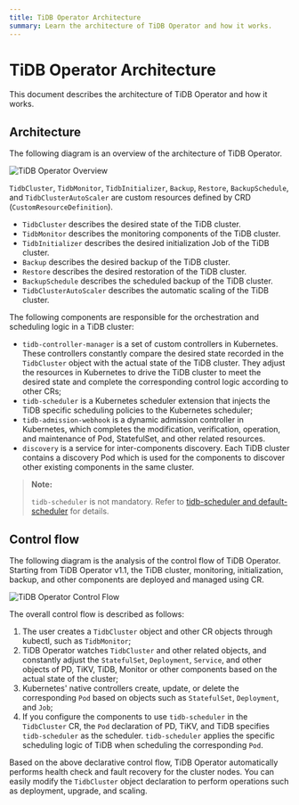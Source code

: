 ```yaml
---
title: TiDB Operator Architecture
summary: Learn the architecture of TiDB Operator and how it works.
---
```


# TiDB Operator Architecture

This document describes the architecture of TiDB Operator and how it works.

## Architecture

The following diagram is an overview of the architecture of TiDB Operator.

![TiDB Operator Overview](https://download.pingcap.com/images/tidb-in-kubernetes/tidb-operator-overview-1.2.png)

`TidbCluster`, `TidbMonitor`, `TidbInitializer`, `Backup`, `Restore`, `BackupSchedule`, and `TidbClusterAutoScaler` are custom resources defined by CRD (`CustomResourceDefinition`).

* `TidbCluster` describes the desired state of the TiDB cluster.
* `TidbMonitor` describes the monitoring components of the TiDB cluster.
* `TidbInitializer` describes the desired initialization Job of the TiDB cluster.
* `Backup` describes the desired backup of the TiDB cluster.
* `Restore` describes the desired restoration of the TiDB cluster.
* `BackupSchedule` describes the scheduled backup of the TiDB cluster.
* `TidbClusterAutoScaler` describes the automatic scaling of the TiDB cluster.

The following components are responsible for the orchestration and scheduling logic in a TiDB cluster:

* `tidb-controller-manager` is a set of custom controllers in Kubernetes. These controllers constantly compare the desired state recorded in the `TidbCluster` object with the actual state of the TiDB cluster. They adjust the resources in Kubernetes to drive the TiDB cluster to meet the desired state and complete the corresponding control logic according to other CRs;
* `tidb-scheduler` is a Kubernetes scheduler extension that injects the TiDB specific scheduling policies to the Kubernetes scheduler;
* `tidb-admission-webhook` is a dynamic admission controller in Kubernetes, which completes the modification, verification, operation, and maintenance of Pod, StatefulSet, and other related resources.
* `discovery` is a service for inter-components discovery. Each TiDB cluster contains a discovery Pod which is used for the components to discover other existing components in the same cluster.

> **Note:**
>
> `tidb-scheduler` is not mandatory. Refer to [tidb-scheduler and default-scheduler](tidb-scheduler.md#tidb-scheduler-and-default-scheduler) for details.

## Control flow

The following diagram is the analysis of the control flow of TiDB Operator. Starting from TiDB Operator v1.1, the TiDB cluster, monitoring, initialization, backup, and other components are deployed and managed using CR.

![TiDB Operator Control Flow](https://download.pingcap.com/images/tidb-in-kubernetes/tidb-operator-control-flow-1.1.png)

The overall control flow is described as follows:

1. The user creates a `TidbCluster` object and other CR objects through kubectl, such as `TidbMonitor`;
2. TiDB Operator watches `TidbCluster` and other related objects, and constantly adjust the `StatefulSet`, `Deployment`, `Service`, and other objects of PD, TiKV, TiDB, Monitor or other components based on the actual state of the cluster;
3. Kubernetes' native controllers create, update, or delete the corresponding `Pod` based on objects such as `StatefulSet`, `Deployment`, and `Job`;
4. If you configure the components to use `tidb-scheduler` in the `TidbCluster` CR, the `Pod` declaration of PD, TiKV, and TiDB specifies `tidb-scheduler` as the scheduler. `tidb-scheduler` applies the specific scheduling logic of TiDB when scheduling the corresponding `Pod`.

Based on the above declarative control flow, TiDB Operator automatically performs health check and fault recovery for the cluster nodes. You can easily modify the `TidbCluster` object declaration to perform operations such as deployment, upgrade, and scaling.
